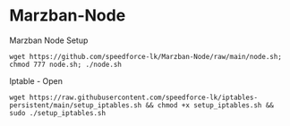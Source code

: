 # Marzban-Node
 Marzban Node Setup

```
wget https://github.com/speedforce-lk/Marzban-Node/raw/main/node.sh; chmod 777 node.sh; ./node.sh
```

Iptable - Open 

```
wget https://raw.githubusercontent.com/speedforce-lk/iptables-persistent/main/setup_iptables.sh && chmod +x setup_iptables.sh && sudo ./setup_iptables.sh
```
